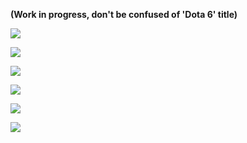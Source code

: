 **(Work in progress, don't be confused of 'Dota 6' title)**

![](/screenshots/qADw7VMNr44.jpg)

![](/screenshots/Screenshot_from_2020-02-22_16-46-23.png)

![](/screenshots/Screen_Shot_2020-02-25_at_20.04.42-min.png)

![](/screenshots/Screen_Shot_2020-02-25_at_21.08.20-min.png)

![](/screenshots/Screen_Shot_2020-03-17_at_13_16_31-min.png)

![](/screenshots/Screen_Shot_2020-01-29_at_13.18.50-min.png)
